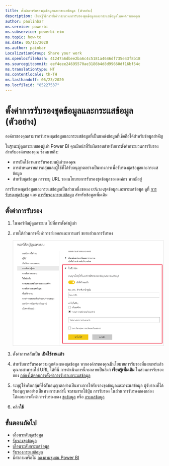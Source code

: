 ```yaml
---
title: ตั้งค่าการรับรองชุดข้อมูลและกระแสข้อมูล (ตัวอย่าง)
description: เรียนรู้วิธีการตั้งค่ากระบวนการรับรองชุดข้อมูลและกระแสข้อมูลในองค์กรของคุณ
author: paulinbar
ms.service: powerbi
ms.subservice: powerbi-eim
ms.topic: how-to
ms.date: 05/15/2020
ms.author: painbar
LocalizationGroup: Share your work
ms.openlocfilehash: 41247a6dbee2ba6c4c5181a4646df735e43f8b18
ms.sourcegitcommit: eef4eee24695570ae3186b4d8d99660df16bf54c
ms.translationtype: HT
ms.contentlocale: th-TH
ms.lasthandoff: 06/23/2020
ms.locfileid: "85227537"
---
```

# <a name="set-up-dataset-and-dataflow-certification-preview"></a>ตั้งค่าการรับรองชุดข้อมูลและกระแสข้อมูล (ตัวอย่าง)

องค์กรของคุณสามารถรับรองชุดข้อมูลและกระแสข้อมูลที่เป็นแหล่งข้อมูลที่เชื่อถือได้สำหรับข้อมูลสำคัญ

ในฐานะผู้ดูแลระบบของผู้เช่า Power BI คุณมีหน้าที่รับผิดชอบสำหรับการตั้งค่ากระบวนการรับรองสำหรับองค์กรของคุณ ซึ่งหมายถึง:
* การเปิดใช้งานการรับรองบนผู้เช่าของคุณ
* การกำหนดรายการกลุ่มและผู้ใช้ที่ได้รับอนุญาตอย่างเป็นทางการเพื่อรับรองชุดข้อมูลและกระแสข้อมูล
* สำหรับชุดข้อมูล การระบุ URL ของนโยบายการรับรองชุดข้อมูลขององค์กร หากมีอยู่

การรับรองชุดข้อมูลและกระแสข้อมูลเป็นส่วนหนึ่งของ*การรับรอง*ชุดข้อมูลและกระแสข้อมูล ดูที่ [การรับรองชุดข้อมูล](../connect-data/service-datasets-promote.md) และ [การรับรองกระแสข้อมูล](../transform-model/service-dataflows-promote-certify.md) สำหรับข้อมูลเพิ่มเติม


## <a name="set-up-certification"></a>ตั้งค่าการรับรอง

1. ในพอร์ทัลผู้ดูแลระบบ ไปที่การตั้งค่าผู้เช่า
1. ภายใต้ส่วนการตั้งค่าการส่งออกและการแชร์ ขยายส่วนการรับรอง

   ![ตั้งค่าชุดข้อมูลและใบรับรองกระแสข้อมูล](media/service-admin-setup-certification/service-admin-certification-setup-dialog.png)

1. ตั้งค่าการสลับเป็น **เปิดใช้งานแล้ว**
1. สำหรับการรับรองความถูกต้องของชุดข้อมูล หากองค์กรของคุณมีนโยบายการรับรองที่เผยแพร่แล้ว คุณจะสามารถใส่ URL ได้ที่นี่ การดำเนินการนี้จะกลายเป็นลิงก์ **เรียนรู้เพิ่มเติม** ในส่วนการรับรองของ [กล่องโต้ตอบการตั้งค่าการรับรองกระแสข้อมูล](../connect-data/service-datasets-promote.md#request-dataset-certification) 
1. ระบุผู้ใช้หรือกลุ่มที่ได้รับอนุญาตอย่างเป็นทางการให้รับรองชุดข้อมูลและกระแสข้อมูล ผู้รับรองที่ได้รับอนุญาตอย่างเป็นทางการเหล่านี้ จะสามารถใช้ปุ่ม การรับรอง ในส่วนการรับรองของกล่องโต้ตอบการตั้งค่าการรับรองของ [ชุดข้อมูล](../connect-data/service-datasets-promote.md#request-dataset-certification) หรือ [กระแสข้อมูล](../transform-model/service-dataflows-promote-certify.md#certify-a-dataflow)
1. คลิก**ใช้**

## <a name="next-steps"></a>ขั้นตอนถัดไป
* [เลื่อนระดับชุดข้อมูล](../connect-data/service-datasets-promote.md)
* [รับรองชุดข้อมูล](../connect-data/service-datasets-certify.md)
* [เลื่อนระดับกระแสข้อมูล](../transform-model/service-dataflows-promote-certify.md#promote-a-dataflow)
* [รับรองกระแสข้อมูล](../transform-model/service-dataflows-promote-certify.md#certify-a-dataflow)
* มีคำถามหรือไม่ [ลองถามชุมชน Power BI](https://community.powerbi.com/)
